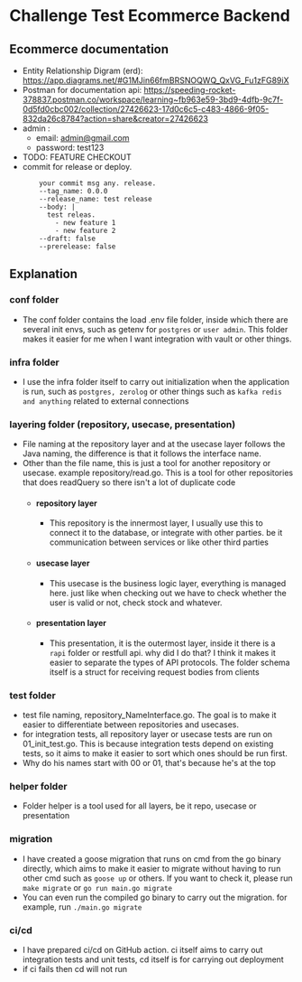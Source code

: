 # Challenge Test Ecommerce Backend

## Ecommerce documentation
- Entity Relationship Digram (erd): https://app.diagrams.net/#G1MJin66fmBRSNOQWQ_QxVG_Fu1zFG89iX
- Postman for documentation api: https://speeding-rocket-378837.postman.co/workspace/learning~fb963e59-3bd9-4dfb-9c7f-0d5fd0cbc002/collection/27426623-17d0c6c5-c483-4866-9f05-832da26c8784?action=share&creator=27426623
- admin :
   - email: admin@gmail.com
   - password: test123
- TODO: FEATURE CHECKOUT
- commit for release or deploy.
  ```
      your commit msg any. release. 
      --tag_name: 0.0.0
      --release_name: test release
      --body: |
        test releas.
          - new feature 1
          - new feature 2
      --draft: false
      --prerelease: false
    ```
## Explanation
### conf folder
- The conf folder contains the load .env file folder, inside which there are several init envs, such as getenv for ```postgres``` or ```user admin```. This folder makes it easier for me when I want integration with vault or other things.
### infra folder
- I use the infra folder itself to carry out initialization when the application is run, such as ```postgres, zerolog``` or other things such as ```kafka redis and anything``` related to external connections
### layering folder (repository, usecase, presentation)
- File naming at the repository layer and at the usecase layer follows the Java naming, the difference is that it follows the interface name. 
- Other than the file name, this is just a tool for another repository or usecase. example repository/read.go. This is a tool for other repositories that does readQuery so there isn't a lot of duplicate code
  - #### repository layer
    - This repository is the innermost layer, I usually use this to connect it to the database, or integrate with other parties. be it communication between services or like other third parties
  - #### usecase layer
    - This usecase is the business logic layer, everything is managed here. just like when checking out we have to check whether the user is valid or not, check stock and whatever. 
  - #### presentation layer
    - This presentation, it is the outermost layer, inside it there is a ```rapi``` folder or restfull api. why did I do that? I think it makes it easier to separate the types of API protocols. The folder schema itself is a struct for receiving request bodies from clients
### test folder
- test file naming, repository_NameInterface.go. The goal is to make it easier to differentiate between repositories and usecases.
- for integration tests, all repository layer or usecase tests are run on 01_init_test.go. This is because integration tests depend on existing tests, so it aims to make it easier to sort which ones should be run first.
- Why do his names start with 00 or 01, that's because he's at the top
### helper folder
- Folder helper is a tool used for all layers, be it repo, usecase or presentation
### migration
- I have created a goose migration that runs on cmd from the go binary directly, which aims to make it easier to migrate without having to run other cmd such as ```goose up``` or others. If you want to check it, please run ```make migrate``` or ```go run main.go migrate```
- You can even run the compiled go binary to carry out the migration. for example, run ```./main.go migrate```
### ci/cd
- I have prepared ci/cd on GitHub action. ci itself aims to carry out integration tests and unit tests, cd itself is for carrying out deployment
- if ci fails then cd will not run